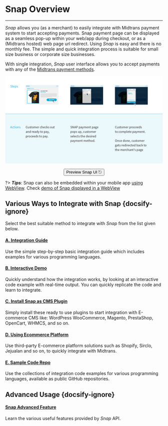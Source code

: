 # Snap Overview
<hr>

*Snap* allows you (as a merchant) to easily integrate with Midtrans payment system to start accepting payments. Snap payment page can be displayed as a seamless pop-up within your web/app during checkout, or as a (Midtrans hosted) web page url redirect. Using *Snap* is easy and there is no monthly fee. The simple and quick integration process is suitable for small size business or corporate size businesses.

 With single integration, *Snap* user interface allows you to accept payments with any of the [Midtrans payment methods](https://midtrans.com/payments).

![Snap Overview](./../../asset/image/snap-overview-main.png)

<p style="text-align: center;">
  <button onclick="previewSnap(this)" class="my-btn">Preview Snap UI ⎋</button>
</p>

?> ***Tips***: Snap can also be embedded within your mobile app [using WebView](/en/snap/integration-guide.md#display-snap-via-mobile-apps-webview). Check [demo of Snap displayed in a WebView](https://sample-demo-dot-midtrans-support-tools.et.r.appspot.com/snap-webview)

## Various Ways to Integrate with Snap {docsify-ignore}
Select the best suitable method to integrate with *Snap* from the list given below.

<div class="my-card">

#### [A. Integration Guide](/en/snap/integration-guide.md)
Use the simple step-by-step basic integration guide which includes examples for various programming languages.
</div>

<div class="my-card">

#### [B. Interactive Demo](/en/snap/interactive-demo.md)
Quickly understand how the integration works, by looking at an interactive code example with real-time output. You can quickly replicate the code and learn to integrate.
</div>

<div class="my-card">

#### [C. Install Snap as CMS Plugin](/en/snap/with-plugins.md)
Simply install these ready to use plugins to start integration with E-commerce CMS like: WordPress WooCommerce, Magento, PrestaShop, OpenCart, WHMCS, and so on.
</div>

<div class="my-card">

#### [D. Using Ecommerce Platform](/en/snap/platform/overview.md)
Use third-party E-commerce platform solutions such as Shopify, Sirclo, Jejualan and so on, to quickly integrate with Midtrans.
</div>

<div class="my-card">

#### [E. Sample Code Repo](/en/technical-reference/library-plugin.md#sample-integration-code)
Use the collections of integration code examples for various programming languages, available as public GitHub repositories.
</div>

## Advanced Usage {docsify-ignore}

<div class="my-card">

#### [Snap Advanced Feature](/en/snap/advanced-feature.md)
Learn the various useful features provided by *Snap* API.
</div>
